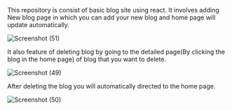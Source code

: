 This repository is consist of basic blog site using react.
It involves adding New blog page in which you can add your new blog and home page will update automatically.

![Screenshot (51)](https://user-images.githubusercontent.com/78065798/138896983-ce42a30c-a3ab-4fb7-b77d-86f417be8206.png)

It also feature of deleting blog by going to the detailed page(By clicking the blog in the home page) of blog that you want to delete.

![Screenshot (49)](https://user-images.githubusercontent.com/78065798/138897016-b416abf2-f0a8-4194-a1bf-5dde53c453dd.png)

After deleting the blog you will automatically directed to the home page.

![Screenshot (50)](https://user-images.githubusercontent.com/78065798/138897071-f8320c3f-8338-482e-836e-4865e19ecb97.png)
